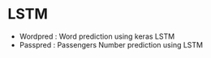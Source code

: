 # LSTM
- Wordpred : Word prediction using keras LSTM 
- Passpred : Passengers Number prediction using LSTM
